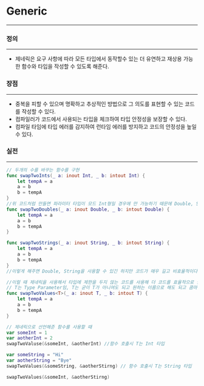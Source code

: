 # Generic

---

### 정의

---

- 제네릭은 요구 사항에 따라 모든 타입에서 동작할수 있는 더 유연하고 재상용 가능한 함수와 타입을 작성할 수 있도록 해준다.

### 장점

---

- 중복을 피할 수 있으며 명확하고 추상적인 방법으로 그 의도를 표현할 수 있는 코드를 작성할 수 있다.
- 컴파일러가 코드에서 사용되는 타입을 체크하여 타입 안정성을 보장할 수 있다.
- 컴파일 타임에 타입 에러를 감지하여 런타임 에러를 방지하고 코드의 안정성을 높일 수 있다.

### 실전

---

```swift
// 두개의 수를 바꾸는 함수를 구현
func swapTwoInts(_ a: inout Int, _ b: intout Int) {
	let tempA = a
	a = b
	b = tempA
}
//위 코드처럼 만들면 파라미터 타입이 모드 Int형일 경우에 만 가능하기 때문에 Double, String을 바꾸는 함수를 또 만들어야한다.
func swapTwoDoubles(_ a: inout Double, _ b: intout Double) {
	let tempA = a
	a = b
	b = tempA
}

func swapTwoStrings(_ a: inout String, _ b: intout String) {
	let tempA = a
	a = b
	b = tempA
}
//이렇게 해주면 Double, String을 사용할 수 있긴 하지만 코드가 매우 길고 비효율적이다.

//이럴 때 제네릭을 사용해서 타입에 제한을 두지 않는 코드를 사용해 더 코드를 효율적으로 짤 수 있음.
// T는 Type Parameter임, T는 굳이 T가 아니여도 되고 원하는 이름으로 해도 되고 콤마를 사용해 여러 개 선언 가능하다
func swapTwoValues<T>(_ a: inout T, _ b: intout T) {
	let tempA = a
	a = b
	b = tempA
}

// 제네릭으로 선언해준 함수를 사용할 때
var someInt = 1
var aotherInt = 2
swapTwoValuse(&someInt, &aotherInt) //함수 호출시 T는 Int 타입

var someString = "Hi"
var aotherString = "Bye"
swapTwoValues(&someString, &aotherStirng) // 함수 호출시 T는 String 타입

swapTwoValues(&someInt, &aotherStirng)
```